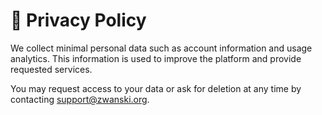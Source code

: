 # 🔐 Privacy Policy

We collect minimal personal data such as account information and usage analytics. This information is used to improve the platform and provide requested services.

You may request access to your data or ask for deletion at any time by contacting support@zwanski.org.
